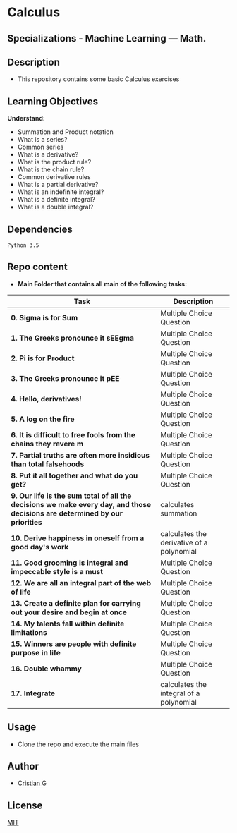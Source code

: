 # Calculus

## Specializations - Machine Learning ― Math.

## Description

* This repository contains some basic Calculus exercises

## Learning Objectives

**Understand:**

* Summation and Product notation
* What is a series?
* Common series
* What is a derivative?
* What is the product rule?
* What is the chain rule?
* Common derivative rules
* What is a partial derivative?
* What is an indefinite integral?
* What is a definite integral?
* What is a double integral?


## Dependencies
```
Python 3.5
```
## Repo content

* **Main Folder that contains all main of the following tasks:**

| Task | Description |
| --- | --- |
|**0. Sigma is for Sum** | Multiple Choice Question
|**1. The Greeks pronounce it sEEgma** | Multiple Choice Question
|**2. Pi is for Product** | Multiple Choice Question
|**3. The Greeks pronounce it pEE** | Multiple Choice Question
|**4. Hello, derivatives!** | Multiple Choice Question
|**5. A log on the fire** | Multiple Choice Question
|**6. It is difficult to free fools from the chains they revere m** | Multiple Choice Question
|**7. Partial truths are often more insidious than total falsehoods** | Multiple Choice Question
|**8. Put it all together and what do you get?** | Multiple Choice Question
|**9. Our life is the sum total of all the decisions we make every day, and those decisions are determined by our priorities** | calculates summation
|**10. Derive happiness in oneself from a good day's work** | calculates the derivative of a polynomial
|**11. Good grooming is integral and impeccable style is a must** | Multiple Choice Question
|**12. We are all an integral part of the web of life** | Multiple Choice Question
|**13. Create a definite plan for carrying out your desire and begin at once** | Multiple Choice Question
|**14. My talents fall within definite limitations** | Multiple Choice Question
|**15. Winners are people with definite purpose in life** | Multiple Choice Question
|**16. Double whammy** | Multiple Choice Question
|**17. Integrate** | calculates the integral of a polynomial

## Usage
* Clone the repo and execute the main files
## Author
- [Cristian G](https://github.com/cristian-fg)

## License
[MIT](https://choosealicense.com/licenses/mit/)
